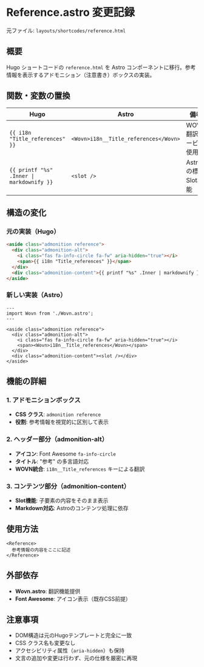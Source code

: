 # Reference.astro 変更記録

元ファイル: `layouts/shortcodes/reference.html`

## 概要

Hugo ショートコードの `reference.html` を Astro コンポーネントに移行。参考情報を表示するアドモニション（注意書き）ボックスの実装。

## 関数・変数の置換

| Hugo | Astro | 備考 |
|------|-------|------|
| `{{ i18n "Title_references" }}` | `<Wovn>i18n__Title_references</Wovn>` | WOVN翻訳サービス使用 |
| `{{ printf "%s" .Inner \| markdownify }}` | `<slot />` | Astroの標準Slot機能 |

## 構造の変化

### 元の実装（Hugo）
```html
<aside class="admonition reference">
  <div class="admonition-alt">
    <i class="fas fa-info-circle fa-fw" aria-hidden="true"></i>
    <span>{{ i18n "Title_references" }}</span>
  </div>
  <div class="admonition-content">{{ printf "%s" .Inner | markdownify }}</div>
</aside>
```

### 新しい実装（Astro）
```astro
---
import Wovn from './Wovn.astro';
---

<aside class="admonition reference">
  <div class="admonition-alt">
    <i class="fas fa-info-circle fa-fw" aria-hidden="true"></i>
    <span><Wovn>i18n__Title_references</Wovn></span>
  </div>
  <div class="admonition-content"><slot /></div>
</aside>
```

## 機能の詳細

### 1. アドモニションボックス
- **CSS クラス**: `admonition reference`
- **役割**: 参考情報を視覚的に区別して表示

### 2. ヘッダー部分（admonition-alt）
- **アイコン**: Font Awesome `fa-info-circle` 
- **タイトル**: "参考" の多言語対応
- **WOVN統合**: `i18n__Title_references` キーによる翻訳

### 3. コンテンツ部分（admonition-content）
- **Slot機能**: 子要素の内容をそのまま表示
- **Markdown対応**: Astroのコンテンツ処理に依存

## 使用方法

```astro
<Reference>
  参考情報の内容をここに記述
</Reference>
```

## 外部依存

- **Wovn.astro**: 翻訳機能提供
- **Font Awesome**: アイコン表示（既存CSS前提）

## 注意事項

- DOM構造は元のHugoテンプレートと完全に一致
- CSS クラス名も変更なし
- アクセシビリティ属性（`aria-hidden`）も保持
- 文言の追加や変更は行わず、元の仕様を厳密に再現